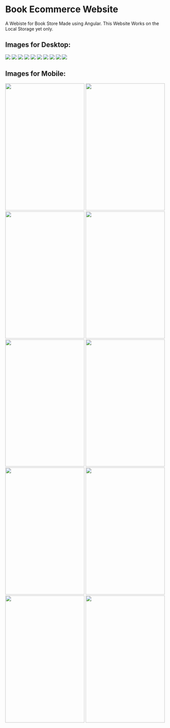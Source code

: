 <h1>Book Ecommerce Website</h1>
<p>A Webiste for Book Store Made using Angular. This Website Works on the Local Storage yet only.<p>
<h2>Images for Desktop:</h2>
<img src="./images/carousel.png"></img>
<img src="./images/sign in.png"></img>
<img src="./images/home.png"></img>
<img src="./images/testimonial.png"></img>
<img src="./images/about.png"></img>
<img src="./images/contact.png"></img>
<img src="./images/category.png"></img>
<img src="./images/detail.png"></img>
<img src="./images/cart.png"></img>
<img src="./images/order.png"></img>

<h2>Images for Mobile:</h2>
<img src="./images/carousel2.jpg" height="400px" width="250px"></img>
<img src="./images/home1.jpg" height="400px" width="250px"></img>
<img src="./images/testimonial 2.jpg" height="400px" width="250px"></img>
<img src="./images/signup2.jpg" height="400px" width="250px"></img>
<img src="./images/category3.jpg" height="400px" width="250px"></img>
<img src="./images/contact2.jpg" height="400px" width="250px"></img>
<img src="./images/details4.jpg" height="400px" width="250px"></img>
<img src="./images/details2.jpg" height="400px" width="250px"></img>
<img src="./images/order3 .jpg" height="400px" width="250px"></img>
<img src="./images/cart.jpg" height="400px" width="250px"></img>
